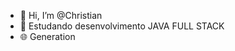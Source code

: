 - 👋 Hi, I’m @Christian
- 📒 Estudando desenvolvimento JAVA FULL STACK
- 🌐 Generation
<!---
ChrisPCruz99/ChrisPCruz99 is a ✨ special ✨ repository because its `README.md` (this file) appears on your GitHub profile.
You can click the Preview link to take a look at your changes.
--->
